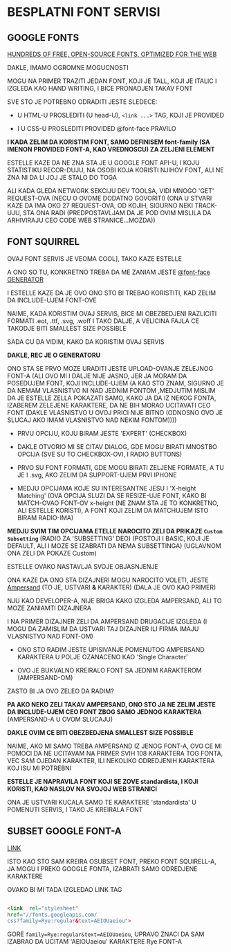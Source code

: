 # BESPLATNI FONT SERVISI

## GOOGLE FONTS

[HUNDREDS OF FREE, OPEN-SOURCE FONTS, OPTIMIZED FOR THE WEB](https://fonts.google.com/)

DAKLE, IMAMO OGROMNE MOGUCNOSTI

MOGU NA PRIMER TRAZITI JEDAN FONT, KOJI JE TALL, KOJI JE ITALIC I IZGLEDA KAO HAND WRITING, I BICE PRONADJEN TAKAV FONT

SVE STO JE POTREBNO ODRADITI JESTE SLEDECE:

- U HTML-U PROSLEDITI (U head-U), `<link ...>` TAG, KOJI JE PROVIDED

- I U CSS-U PROSLEDITI PROVIDED @font-face PRAVILO

**I KADA ZELIM DA KORISTIM FONT, SAMO DEFINISEM font-family (SA IMENON PROVIDED FONT-A, KAO VREDNOSCU) ZA ZELJENI ELEMENT**

ESTELLE KAZE DA NE ZNA STA JE U GOOGLE FONT API-U, I KOJU STATISTIKU RECOR-DUJU, NA OSOBI KOJA KORISTI NJIHOV FONT, ALI NE ZNA NI DA LI JOJ JE STALO DO TOGA

ALI KADA GLEDA NETWORK SEKCIJU DEV TOOLSA, VIDI MNOGO 'GET' REQUEST-OVA (NECU O OVOME DODATNO GOVORITI) (ONA U STVARI KAZE DA IMA OKO 27 REQUEST-OVA, OD KOJIH, SIGURNO NEKI TRACK-UJU, STA ONA RADI (PREDPOSTAVLJAM DA JE POD OVIM MISLILA DA ARHIVIRAJU CEO CODE WEB STRANICE...MOZDA))

## FONT SQUIRREL

OVAJ FONT SERVIS JE VEOMA COOL], TAKO KAZE ESTELLE

A ONO SO TU, KONKRETNO TREBA DA ME ZANIAM JESTE [@font-face GENERATOR](https://www.fontsquirrel.com/tools/webfont-generator)

I ESTELLE KAZE DA JE OVO ONO STO BI TREBAO KORISTITI, KAD ZELIM DA INCLUDE-UJEM FONT-OVE

NAIME, KADA KORISTIM OVAJ SERVIS, BICE MI OBEZBEDJENI RAZLICITI FORMATI .eot, .ttf, .svg, .woff I TAKO DALJE, A VELICINA FAJLA CE TAKODJE BITI SMALLEST SIZE POSSIBLE

SADA CU DA VIDIM, KAKO DA KORISTIM OVAJ SERVIS

**DAKLE, REC JE O GENERATORU**

ONO STA SE PRVO MOZE URADITI JESTE UPLOAD-OVANJE ZELEJNOG FONT-A (ALI OVO MI I DALJE NIJE JASNO, JER JA MORAM DA POSEDUJEM FONT, KOJI INCLUDE-UJEM (A KAO STO ZNAM, SIGURNO JE DA NEMAM VLASNISTVO NI NAD JEDNIM FONTOM ,MEDJUTIM MISLIM DA JE ESTELLE ZELLA POKAZATI SAMO, KAKO JA DA IZ NEKOG FONTA, IZABEREM ZELEJENE KARAKTERE, DA NE BIH MORAO UCITAVATI CEO FONT (DAKLE VLASNISTVO U OVOJ PRICI NIJE BITNO (ODNOSNO OVO JE SLUCAJ AKO IMAM VLASNISTVO NAD NEKIM FONTOM))))

- PRVU OPCIJU, KOJU BIRAM JESTE 'EXPERT' (CHECKBOX)

- DAKLE OTVORIO MI SE CITAV DIALOG, GDE MOGU BIRATI MNOSTBO OPCIJA (SVE SU TO CHECKBOX-OVI, I RADIO BUTTONS)

- PRVO SU FONT FORMATI, GDE MOGU BIRATI ZELJENE FORMATE, A TU JE I .svg, AKO ZELIM DA SUPPORT-UJEM PRVI IPHONE

- MEDJU OPCIJAMA KOJE SU INTERESANTNE JESU I 'X-height Matching' (OVA OPCIJA SLUZI DA SE RESIZE-UJE FONT, KAKO BI MATCH-OVAO FONT-OV x-height (NE ZNAM STA JE TO KONKRETNO, ALI ESTELLE KORISTI), A FONT KOJI ZELIM DA MATCHUJEM ISTO BIRAM RADIO-IMA)

**MEDJU SVIM TIM OPCIJAMA ETELLE NAROCITO ZELI DA PRIKAZE `Custom Subsetting`** (RADIO ZA 'SUBSETTING' DEO) (POSTOJI I BASIC, KOJI JE DEFAULT, ALI I MOZE SE IZABRATI DA NEMA SUBSETTINGA) (UGLAVNOM ONA ZELI DA POKAZE Custom)

ESTELLE OVAKO NASTAVLJA SVOJE OBJASNJENJE

ONA KAZE DA ONO STA DIZAJNERI MOGU NAROCITO VOLETI, JESTE [Ampersand](https://en.wikipedia.org/wiki/Ampersand) (TO JE, USTVARI **&** KARAKTER) (DALA JE OVO KAO PRIMER)

NJU KAO DEVELOPER-A, NIJE BRIGA KAKO IZGLEDA AMPERSAND, ALI TO MOZE ZANIAMTI DIZAJNERA

I NA PRIMER DIZAJNER ZELI DA AMPERSAND DRUGACIJE IZGLEDA (I MOGU DA ZAMISLIM DA USTVARI TAJ DIZAJNER ILI FIRMA IMAJU VLASNISTVO NAD FONT-OM)

- ONO STO RADIM JESTE UPISIVANJE POMENUTOG AMPERSAND KARAKTERA U POLJE OZANACENO KAO 'Single Character'

- OVO JE BUKVALNO KREIRALO FONT SA JEDNIM KARAKTEROM (AMPERSAND-OM)

ZASTO BI JA OVO ZELEO DA RADIM?

**PA AKO NEKO ZELI TAKAV AMPERSAND, ONO STO JA NE ZELIM JESTE DA INCLUDE-UJEM CEO FONT ZBOG SAMO JEDNOG KARAKTERA** (AMPERSAND-A U OVOM SLUCAJU)

**DAKLE OVIM CE BITI OBEZBEDJENA SMALLEST SIZE POSSIBLE**

NAIME, AKO MI SAMO TREBA AMPERSAND IZ JENOG FONT-A, OVO CE MI POMOCI DA NE UCITAVAM NA PRIMER SVIH 108 KARAKTERA TOG FONTA, VEC SAM OJEDAN KARAKTER, ILI NEKOLIKO ODREDJENIH KARAKTERA KOJ ISU MI POTREBNI

**ESTELLE JE NAPRAVILA FONT KOJI SE ZOVE standardista, I KOJI KORISTI, KAO NASLOV NA SVOJOJ WEB STRANICI**

ONA JE USTVARI KUCALA SAMO TE KARAKTERE 'standardista' U POMENUTI SERVIS, I TAKO JE KREIRALA FONT

## SUBSET GOOGLE FONT-A

[LINK](https://estelle.github.io/cssmastery/other/#slide19)

ISTO KAO STO SAM KREIRA OSUBSET FONT, PREKO FONT SQUIRELL-A, JA MOGU I PREKO GOOGLE FONTA, IZABRATI SAMO ODREDJENE KARAKTERE

OVAKO BI MI TADA IZGLEDAO LINK TAG

```HTML

<link  rel="stylesheet" 
href="//fonts.googleapis.com/
css?family=Rye:regular&text=AEIOUaeiou">

```

GORE `family=Rye:regular&text=AEIOUaeiou`, UPRAVO ZNACI DA SAM IZABRAO DA UCITAM 'AEIOUaeiou' KARAKTERE Rye FONT-A